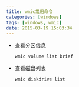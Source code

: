 ```yaml
---
title: wmic常用命令
categories: [windows]
tags: [windows, wmic]
date: 2015-03-19 15:03:34
---
```


-   查看分区信息

        wmic volume list brief

-   查看磁盘列表

        wmic diskdrive list
